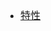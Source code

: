 <font face="Simsun" size=3>

- [特性](https://blog.csdn.net/qq_16103331/article/details/52525329)

</font>